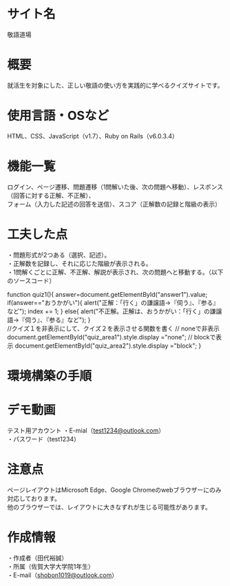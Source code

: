 # サイト名

敬語道場

# 概要

就活生を対象にした、正しい敬語の使い方を実践的に学べるクイズサイトです。

# 使用言語・OSなど

HTML、CSS、JavaScript（v1.7）、Ruby on Rails（v6.0.3.4）

# 機能一覧

ログイン、ページ遷移、問題遷移（1問解いた後、次の問題へ移動）、レスポンス（回答に対する正解、不正解）、  
フォーム（入力した記述の回答を送信）、スコア（正解数の記録と階級の表示）

# 工夫した点

・問題形式が2つある（選択、記述）。  
・正解数を記録し、それに応じた階級が表示される。  
・1問解くごとに正解、不正解、解説が表示され、次の問題へと移動する。（以下のソースコード）

  function quiz1(){
    answer=document.getElementById("answer1").value;
    if(answer=="おうかがい"){
        alert("正解：「行く」の謙譲語→『伺う』、『参る』など");
        index += 1;
    }
    else{
        alert("不正解。正解は、おうかがい：「行く」の謙譲語→『伺う』、『参る』など");
    }   
    //クイズ１を非表示にして、クイズ２を表示させる関数を書く
    // noneで非表示
    document.getElementById("quiz_area1").style.display ="none";
    // blockで表示
    document.getElementById("quiz_area2").style.display ="block";
  }

# 環境構築の手順

# デモ動画

テスト用アカウント
・E-mial（test1234@outlook.com）  
・パスワード（test1234）

# 注意点

ページレイアウトはMicrosoft Edge、Google Chromeのwebブラウザーにのみ対応しております。  
他のブラウザーでは、レイアウトに大きなずれが生じる可能性があります。

# 作成情報

・作成者（田代裕誠）  
・所属（佐賀大学大学院1年生）  
・E-mail（shobon1019@outlook.com）

